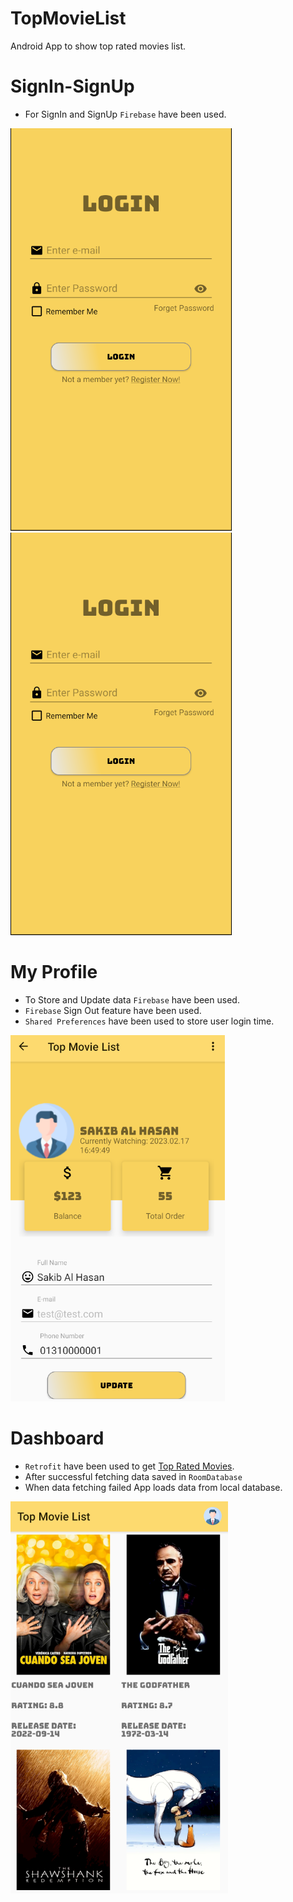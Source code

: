 # TopMovieList
Android App to show top rated movies list.

# SignIn-SignUp
- For SignIn and SignUp `Firebase` have been used.

![alt text](https://github.com/Masum-ipv/TopMovieList/blob/master/screenshot/signin.PNG?raw=true) 
![alt text](https://github.com/Masum-ipv/TopMovieList/blob/master/screenshot/signin.PNG?raw=true)

# My Profile
- To Store and Update data `Firebase` have been used.
- `Firebase` Sign Out feature have been used.
- `Shared Preferences` have been used to store user login time.

![alt text](https://github.com/Masum-ipv/TopMovieList/blob/master/screenshot/myProfile.PNG?raw=true)

# Dashboard
- `Retrofit` have been used to get [Top Rated Movies](https://developers.themoviedb.org/3/movies/get-top-rated-movies).
- After successful fetching data saved in `RoomDatabase`
- When data fetching failed App loads data from local database.

![alt text](https://github.com/Masum-ipv/TopMovieList/blob/master/screenshot/dashboard.PNG?raw=true)
